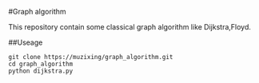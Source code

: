 #Graph algorithm

This repository contain some classical graph algorithm like Dijkstra,Floyd.


##Useage

	git clone https://muzixing/graph_algorithm.git
	cd graph_algorithm
	python dijkstra.py



